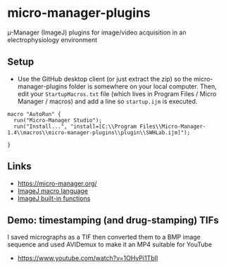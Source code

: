 # micro-manager-plugins
µ-Manager (ImageJ) plugins for image/video acquisition in an electrophysiology environment

## Setup
* Use the GitHub desktop client (or just extract the zip) so the micro-manager-plugins folder is somewhere on your local computer. Then, edit your `StartupMacros.txt` file (which lives in Program Files / Micro Manager / macros) and add a line so `startup.ijm` is executed.
```
macro "AutoRun" {
  run("Micro-Manager Studio");
  run("Install...", "install=[C:\\Program Files\\Micro-Manager-1.4\\macros\\micro-manager-plugins\\plugin\\SWHLab.ijm]");
  
}
```

## Links
* https://micro-manager.org/
* [ImageJ macro language](https://imagej.nih.gov/ij/developer/macro/macros.html)
* [ImageJ built-in functions](https://imagej.nih.gov/ij/developer/macro/functions.html)

## Demo: timestamping (and drug-stamping) TIFs
I saved micrographs as a TIF then converted them to a BMP image sequence and used AVIDemux to make it an MP4 suitable for YouTube
* https://www.youtube.com/watch?v=1OHvPi1TbII
